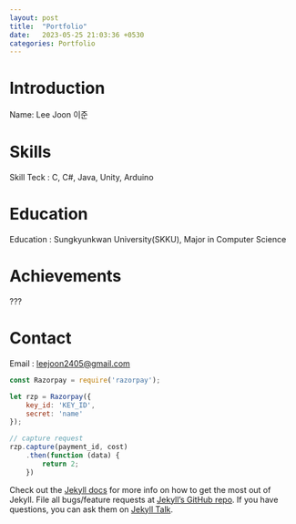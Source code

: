 ```yaml
---
layout: post
title:  "Portfolio"
date:   2023-05-25 21:03:36 +0530
categories: Portfolio
---
```

# Introduction
Name: Lee Joon 이준  
# Skills 
Skill Teck : C, C#, Java, Unity, Arduino
# Education
Education : Sungkyunkwan University(SKKU), Major in Computer Science 
# Achievements
???
# Contact
Email : leejoon2405@gmail.com
  

```javascript
const Razorpay = require('razorpay');

let rzp = Razorpay({
	key_id: 'KEY_ID',
	secret: 'name'
});

// capture request
rzp.capture(payment_id, cost)
	.then(function (data) {
		return 2;
	})
```

Check out the [Jekyll docs][jekyll-docs] for more info on how to get the most out of Jekyll. File all bugs/feature requests at [Jekyll’s GitHub repo][jekyll-gh]. If you have questions, you can ask them on [Jekyll Talk][jekyll-talk].

[jekyll-docs]: https://jekyllrb.com/docs/home
[jekyll-gh]:   https://github.com/jekyll/jekyll
[jekyll-talk]: https://talk.jekyllrb.com/
